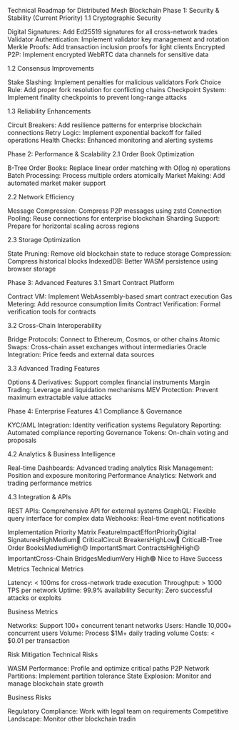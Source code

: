 Technical Roadmap for Distributed Mesh Blockchain
Phase 1: Security & Stability (Current Priority)
1.1 Cryptographic Security

 Digital Signatures: Add Ed25519 signatures for all cross-network trades
 Validator Authentication: Implement validator key management and rotation
 Merkle Proofs: Add transaction inclusion proofs for light clients
 Encrypted P2P: Implement encrypted WebRTC data channels for sensitive data

1.2 Consensus Improvements

 Stake Slashing: Implement penalties for malicious validators
 Fork Choice Rule: Add proper fork resolution for conflicting chains
 Checkpoint System: Implement finality checkpoints to prevent long-range attacks

1.3 Reliability Enhancements

 Circuit Breakers: Add resilience patterns for enterprise blockchain connections
 Retry Logic: Implement exponential backoff for failed operations
 Health Checks: Enhanced monitoring and alerting systems

Phase 2: Performance & Scalability
2.1 Order Book Optimization

 B-Tree Order Books: Replace linear order matching with O(log n) operations
 Batch Processing: Process multiple orders atomically
 Market Making: Add automated market maker support

2.2 Network Efficiency

 Message Compression: Compress P2P messages using zstd
 Connection Pooling: Reuse connections for enterprise blockchain
 Sharding Support: Prepare for horizontal scaling across regions

2.3 Storage Optimization

 State Pruning: Remove old blockchain state to reduce storage
 Compression: Compress historical blocks
 IndexedDB: Better WASM persistence using browser storage

Phase 3: Advanced Features
3.1 Smart Contract Platform

 Contract VM: Implement WebAssembly-based smart contract execution
 Gas Metering: Add resource consumption limits
 Contract Verification: Formal verification tools for contracts

3.2 Cross-Chain Interoperability

 Bridge Protocols: Connect to Ethereum, Cosmos, or other chains
 Atomic Swaps: Cross-chain asset exchanges without intermediaries
 Oracle Integration: Price feeds and external data sources

3.3 Advanced Trading Features

 Options & Derivatives: Support complex financial instruments
 Margin Trading: Leverage and liquidation mechanisms
 MEV Protection: Prevent maximum extractable value attacks

Phase 4: Enterprise Features
4.1 Compliance & Governance

 KYC/AML Integration: Identity verification systems
 Regulatory Reporting: Automated compliance reporting
 Governance Tokens: On-chain voting and proposals

4.2 Analytics & Business Intelligence

 Real-time Dashboards: Advanced trading analytics
 Risk Management: Position and exposure monitoring
 Performance Analytics: Network and trading performance metrics

4.3 Integration & APIs

 REST APIs: Comprehensive API for external systems
 GraphQL: Flexible query interface for complex data
 Webhooks: Real-time event notifications

Implementation Priority Matrix
FeatureImpactEffortPriorityDigital SignaturesHighMedium🔴 CriticalCircuit BreakersHighLow🔴 CriticalB-Tree Order BooksMediumHigh🟡 ImportantSmart ContractsHighHigh🟡 ImportantCross-Chain BridgesMediumVery High🟢 Nice to Have
Success Metrics
Technical Metrics

Latency: < 100ms for cross-network trade execution
Throughput: > 1000 TPS per network
Uptime: 99.9% availability
Security: Zero successful attacks or exploits

Business Metrics

Networks: Support 100+ concurrent tenant networks
Users: Handle 10,000+ concurrent users
Volume: Process $1M+ daily trading volume
Costs: < $0.01 per transaction

Risk Mitigation
Technical Risks

WASM Performance: Profile and optimize critical paths
P2P Network Partitions: Implement partition tolerance
State Explosion: Monitor and manage blockchain state growth

Business Risks

Regulatory Compliance: Work with legal team on requirements
Competitive Landscape: Monitor other blockchain tradin
